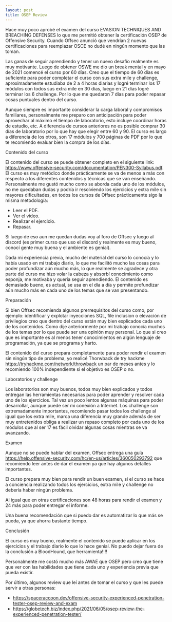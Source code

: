 ```yaml
---
layout: post
title: OSEP Review
---
```


Hace muy poco aprobé el examen del curso EVASION TECHNIQUES AND BREACHING DEFENSES lo que me permitió obtener la certificación OSEP de Offensive Security. Cuando Offsec anunció que vendrían 2 nuevas certificaciones para reemplazar OSCE no dudé en ningún momento que las toman. 

Las ganas de seguir aprendiendo y tener un nuevo desafío realmente es muy motivante. Luego de obtener OSWE me dio un break mental y en mayo de 2021 comencé el curso por 60 días. Creo que el tiempo de 60 días es suficiente para poder completar el curso con sus extra mile y challenge, aproximadamente estudiaba de 2 a 4 horas diarias y logré terminar los 17 módulos con todos sus extra mile en 30 días, luego en 21 días logré terminar los 6 challenge. Por lo que me quedaron 7 días para poder repasar cosas puntuales dentro del curso. 

Aunque siempre es importante considerar la carga laboral y compromisos familiares, personalmente me preparo con anticipación para poder aprovechar al máximo el tiempo de laboratorio, esto incluye coordinar horas de estudio, etc. A diferencia de cursos anteriores no es posible comprar 30 días de laboratorio por lo que hay que elegir entre 60 y 90. El curso es largo a diferencia de los otros, son 17 módulos y 700 páginas de PDF por lo que te recomiendo evaluar bien la compra de los días. 

Contenido del curso

El contenido del curso se puede obtener completo en el siguiente link: https://www.offensive-security.com/documentation/PEN300-Syllabus.pdf.
El curso es muy metódico donde prácticamente se va de menos a más con respecto a los diferentes contenidos y técnicas que se van enseñando. 
Personalmente me gustó mucho como se aborda cada uno de los módulos, no me quedaban dudas y podría ir resolviendo los ejercicios y extra mile sin mayores dificultades, en todos los cursos de Offsec prácticamente sigo la misma metodología: 

*	Leer el PDF.
*	Ver el video.
*	Realizar el ejercicio.
*	Repasar.

Si luego de eso aun me quedan dudas voy al foro de Offsec y luego al discord (es primer curso que uso el discord y realmente es muy bueno, conocí gente muy buena y el ambiente es genial).

Dada mi experiencia previa, mucho del material del curso lo conocía y lo había usado en mi trabajo diario, lo que me facilitó mucho las cosas para poder profundizar aún mucho más, lo que realmente se agradece y otra parte del curso me hizo volar la cabeza y absorbí conocimiento como esponja, me motivaba y quería seguir aprendiendo. El contenido es demasiado bueno, es actual, se usa en el día a día y permite profundizar aún mucho más en cada uno de los temas que se van presentando.

Preparación

Si bien Offsec recomienda algunos prerrequisitos del curso como, por ejemplo: identificar y explotar inyecciones SQL, file inclusion o elevación de privilegios creo que dentro del curso están muy bien explicados cada uno de los contenidos. Como dije anteriormente por mi trabajo conocía muchos de los temas por lo que puede ser una opinión muy personal. Lo que si creo que es importante es al menos tener conocimientos en algún lenguaje de programación, ya que se programa y harto. 

El contenido del curso prepara completamente para poder rendir el examen sin ningún tipo de problema, yo realicé Thorwback de try hackme https://tryhackme.com/network/throwback un par de meses antes y lo recomiendo 100% independiente si el objetivo es OSEP o no. 

Laboratorios y challenge

Los laboratorios son muy buenos, todos muy bien explicados y todos entregan las herramientas necesarias para poder aprender y resolver cada uno de los ejercicios. Tal vez un poco lentos algunas máquinas para poder desarrollar, aunque puede ser mi conexión a Internet. 
Los challenge son extremadamente importantes, recomiendo pasar todos los challenge al igual que los extra mile, marca una diferencia muy grande además de ser muy entretenidos obliga a realizar un repaso completo por cada uno de los módulos que al ser 17 es fácil olvidar algunas cosas mientras se va avanzando. 

Examen

Aunque no se puede hablar del examen, Offsec entrega una guía https://help.offensive-security.com/hc/en-us/articles/360050293792 que recomiendo leer antes de dar el examen ya que hay algunos detalles importantes. 

El curso prepara muy bien para rendir un buen examen, si el curso se hace a conciencia realizando todos los ejercicios, extra mile y challenge no debería haber ningún problema. 

Al igual que en otras certificaciones son 48 horas para rendir el examen y 24 más para poder entregar el informe. 

Una buena recomendación que si puedo dar es automatizar lo que más se pueda, ya que ahorra bastante tiempo.
 
Conclusión

El curso es muy bueno, realmente el contenido se puede aplicar en los ejercicios y el trabajo diario lo que lo hace genial.
No puedo dejar fuera de la conclusión a BloodHound, que herramienta!!!!

Personalmente me costó mucho más AWAE que OSEP pero creo que tiene que ver con las habilidades que tiene cada uno y experiencia previa que pueda existir. 

Por último, algunos review que leí antes de tomar el curso y que les puede servir a otras personas:

*	https://spaceraccoon.dev/offensive-security-experienced-penetration-tester-osep-review-and-exam
*	https://globetech.biz/index.php/2021/06/05/osep-review-the-experienced-penetration-tester/

